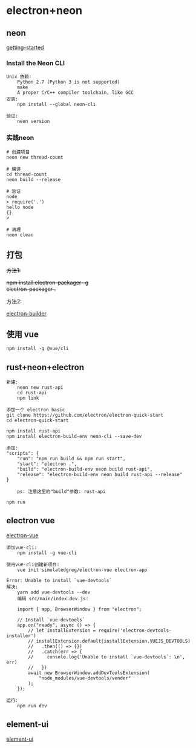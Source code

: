 # electron+neon

## neon

[getting-started](https://neon-bindings.com/docs/getting-started/)

### Install the Neon CLI

    Unix 依赖:
        Python 2.7 (Python 3 is not supported)
        make
        A proper C/C++ compiler toolchain, like GCC
    安装:
        npm install --global neon-cli

    验证:
        neon version

### 实践neon

    # 创建项目
    neon new thread-count

    # 编译
    cd thread-count
    neon build --release

    # 验证
    node
    > require('.')
    hello node
    {}
    >

    # 清理
    neon clean

## 打包

~~方法1:~~

~~npm install electron-packager -g~~  
~~electron-packager .~~

方法2:

[electron-builder](https://www.electron.build/)

## 使用 vue

    npm install -g @vue/cli


## rust+neon+electron

    新建:
        neon new rust-api
        cd rust-api
        npm link

    添加一个 electron basic
    git clone https://github.com/electron/electron-quick-start
    cd electron-quick-start

    npm install rust-api
    npm install electron-build-env neon-cli --save-dev

    添加:
    "scripts": {
        "run": "npm run build && npm run start",
        "start": "electron .",
        "build": "electron-build-env neon build rust-api",
        "release": "electron-build-env neon build rust-api --release"
    }

        ps: 注意这里的"build"参数: rust-api

    npm run

## electron vue

[electron-vue](https://github.com/SimulatedGREG/electron-vue)

    添加vue-cli:
        npm install -g vue-cli

    使用vue-cli创建新项目:
        vue init simulatedgreg/electron-vue electron-app

    Error: Unable to install `vue-devtools`
    解决:
        yarn add vue-devtools --dev
        编辑 src/main/index.dev.js:

        import { app, BrowserWindow } from "electron";

        // Install `vue-devtools`
        app.on("ready", async () => {
            // let installExtension = require('electron-devtools-installer')
            // installExtension.default(installExtension.VUEJS_DEVTOOLS)
            //   .then(() => {})
            //   .catch(err => {
            //     console.log('Unable to install `vue-devtools`: \n', err)
            //   })
            await new BrowserWindow.addDevToolsExtension(
                "node_modules/vue-devtools/vender"
            );
        });

    运行:
        npm run dev

## element-ui

[element-ui](https://element.eleme.cn/#/zh-CN/component/quickstart)
